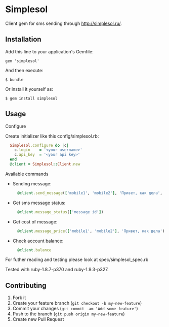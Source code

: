 # Simplesol
Client gem for sms sending through http://simplesol.ru/.

## Installation

Add this line to your application's Gemfile:

    gem 'simplesol'

And then execute:

    $ bundle

Or install it yourself as:

    $ gem install simplesol

## Usage
Configure

Create initializer like this config/simplesol.rb:

```ruby
  Simplesol.configure do |c|
    c.login    = '<your username>'
    c.api_key  = '<your api key>'
  end
  @client = Simplesol::Client.new
```

Available commands
 
  - Sending message:

    ```ruby
      @client.send_message(['mobile1', 'mobile2'], 'Привет, как дела', { :sender => 'santa' })
    ```
  
  - Get sms message status:
    
    ```ruby
      @client.message_status(['message id'])
    ``` 

  - Get cost of message:
     
    ```ruby
      @client.message_price(['mobile1', 'mobile2'], 'Привет, как дела')
    ```

  - Check account balance:
     
    ```ruby
      @client.balance
    ```
For futher reading and testing please look at spec/simplesol_spec.rb

Tested with ruby-1.8.7-p370 and ruby-1.9.3-p327.

## Contributing

1. Fork it
2. Create your feature branch (`git checkout -b my-new-feature`)
3. Commit your changes (`git commit -am 'Add some feature'`)
4. Push to the branch (`git push origin my-new-feature`)
5. Create new Pull Request
